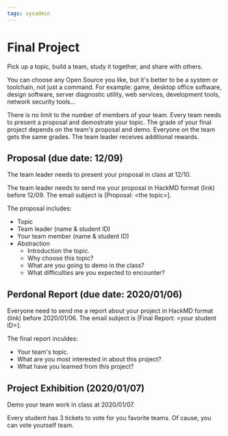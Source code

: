 ```yaml
---
tags: sysadmin
---
```


# Final Project 
Pick up a topic, build a team, study it together, and share with others.

You can choose any Open Source you like, but it's better to be a system or toolchain, not just a command. For example: game, desktop office software, design software, server diagnostic utility, web services, development tools, network security tools...

There is no limit to the number of members of your team. Every team needs to present a proposal and demostrate your topic.
The grade of your final project depends on the team's proposal and demo. Everyone on the team gets the same grades. The team leader receives additional rewards.

## Proposal (due date: 12/09)
The team leader needs to present your proposal in class at 12/10.

The team leader needs to send me your proposal in HackMD format (link) before 12/09. The email subject is [Proposal: \<the topic\>]. 

The proposal includes:
- Topic
- Team leader (name & student ID)
- Your team member (name & student ID)
- Abstraction
  - Introduction the topic.
  - Why choose this topic?
  - What are you going to demo in the class?
  - What difficulties are you expected to encounter?

## Perdonal Report (due date: 2020/01/06)
Everyone need to send me a report about your project in HackMD format (link) before 2020/01/06. The email subject is [Final Report: \<your student ID\>].

The final report inculdes:
- Your team's topic.
- What are you most interested in about this project?
- What have you learned from this project?

## Project Exhibition (2020/01/07)
Demo your team work in class at 2020/01/07.

Every student has 3 tickets to vote for you favorite teams. Of cause, you can vote yourself team.

